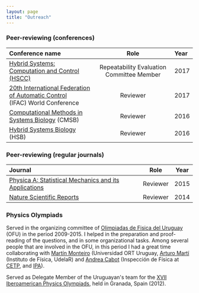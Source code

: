 ```yaml
---
layout: page
title: "Outreach"
---
```



           
### Peer-reviewing (conferences)

| Conference name | Role | Year |
|:-----|:-----:|:------|
| [Hybrid Systems: Computation and Control (HSCC)](http://hscc2017.ece.illinois.edu/cfpb.html) | Repeatability Evaluation Committee Member | 2017 |
| [20th International Federation of Automatic Control](https://www.ifac2017.org/) <br> (IFAC) World Conference  | Reviewer | 2017 |
| [Computational Methods in Systems Biology](https://www.cl.cam.ac.uk/events/cmsb2016/) (CMSB)| Reviewer | 2016 |
| [Hybrid Systems Biology](http://hsb2016.imag.fr/) (HSB) | Reviewer | 2016 |

     
      
### Peer-reviewing (regular journals)

| Journal |  Role |  Year |
|:-----|:-----:|:-----:|
| [Physica A: Statistical Mechanics and its Applications](https://www.journals.elsevier.com/physica-a-statistical-mechanics-and-its-applications) | Reviewer | 2015 |
| [Nature Scientific Reports](http://www.nature.com/srep/) | Reviewer | 2014|


### Physics Olympiads

Served in the organizing committee of [Olimpiadas de Fisica del Uruguay](http://olimp-fisica.blogspot.fr/) (OFU) in the period 2009-2015. I helped in the preparation and proof-reading of the questions, and in some organizational tasks. Among several people that are involved in the OFU, in this period I had a great time collaborating with [Martín Monteiro](http://fisicamartin.blogspot.com/) (Universidad ORT Uruguay, [Arturo Martí](http://www.fisica.edu.uy/~marti/) (Instituto de Física, UdelaR) and [Andrea Cabot](https://twitter.com/andreacabot) (Inspección de Física at [CETP](https://inspeccionfisica.jimdo.com/contacto/), and [IPA](http://ipa.cfe.edu.uy/)).

Served as Delegate Member of the Uruguayan's team for the [XVII Iberoamerican Physics Olympiads](https://es.wikipedia.org/wiki/Olimpiada_Iberoamericana_de_F%C3%ADsica), held in Granada, Spain (2012).

<!-- agregar items cf. cvfr.pdf -->
